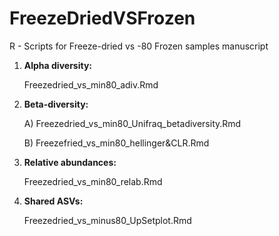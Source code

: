 # FreezeDriedVSFrozen
R - Scripts for Freeze-dried vs -80 Frozen samples manuscript

1) **Alpha diversity:**

   Freezedried_vs_min80_adiv.Rmd
   

3) **Beta-diversity:**

   A) Freezedried_vs_min80_Unifraq_betadiversity.Rmd 

   B) Freezefried_vs_min80_hellinger&CLR.Rmd
   
   
4) **Relative abundances:**

   Freezedried_vs_min80_relab.Rmd
   

6) **Shared ASVs:**

   Freezedried_vs_minus80_UpSetplot.Rmd
